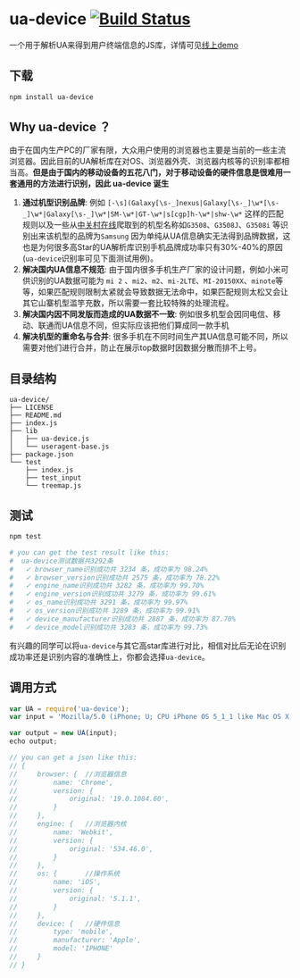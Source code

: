 # ua-device [![Build Status](https://travis-ci.org/fex-team/ua-device.svg?branch=master)](https://travis-ci.org/fex-team/ua-device)
一个用于解析UA来得到用户终端信息的JS库，详情可见[线上demo](http://fex.baidu.com/ua-device/)

## 下载
```bash
npm install ua-device
```

## Why ua-device ？
由于在国内生产PC的厂家有限，大众用户使用的浏览器也主要是当前的一些主流浏览器。因此目前的UA解析库在对OS、浏览器外壳、浏览器内核等的识别率都相当高。**但是由于国内的移动设备的五花八门，对于移动设备的硬件信息是很难用一套通用的方法进行识别，因此 ua-device 诞生**

1. **通过机型识别品牌**: 例如 `[-\s](Galaxy[\s-_]nexus|Galaxy[\s-_]\w*[\s-_]\w*|Galaxy[\s-_]\w*|SM-\w*|GT-\w*|s[cgp]h-\w*|shw-\w*` 这样的匹配规则以及一些从[中关村在线](http://detail.zol.com.cn/cell_phone_index/subcate57_list_1.html)爬取到的机型名称如`G3508`、`G3508J`、`G3508i` 等识别出来该机型的品牌为`Samsung` 因为单纯从UA信息确实无法得到品牌数据，这也是为何很多高Star的UA解析库识别手机品牌成功率只有30%-40%的原因(`ua-device`识别率可见下面测试用例)。
2. **解决国内UA信息不规范**: 由于国内很多手机生产厂家的设计问题，例如小米可供识别的UA数据可能为 `mi 2` 、`mi2`、`m2`、`mi-2LTE`、`MI-20150XX`、`minote`等等，如果匹配规则限制太紧就会导致数据无法命中，如果匹配规则太松又会让其它山寨机型滥竽充数，所以需要一套比较特殊的处理流程。
3. **解决国内因不同发版而造成的UA数据不一致**: 例如很多机型会因同电信、移动、联通而UA信息不同，但实际应该把他们算成同一款手机
4. **解决机型的重命名与合并**: 很多手机在不同时间生产其UA信息可能不同，所以需要对他们进行合并，防止在展示top数据时因数据分散而排不上号。

## 目录结构
```
ua-device/
├── LICENSE
├── README.md
├── index.js
├── lib
│   ├── ua-device.js
│   └── useragent-base.js
├── package.json
└── test
    ├── index.js
    ├── test_input
    └── treemap.js
```

## 测试

```bash
npm test

# you can get the test result like this:
#  ua-device测试数据共3292条
#   ✓ browser_name识别成功共 3234 条，成功率为 98.24%
#   ✓ browser_version识别成功共 2575 条，成功率为 78.22%
#   ✓ engine_name识别成功共 3282 条，成功率为 99.70%
#   ✓ engine_version识别成功共 3279 条，成功率为 99.61%
#   ✓ os_name识别成功共 3291 条，成功率为 99.97%
#   ✓ os_version识别成功共 3289 条，成功率为 99.91%
#   ✓ device_manufacturer识别成功共 2887 条，成功率为 87.70%
#   ✓ device_model识别成功共 3283 条，成功率为 99.73%
```
有兴趣的同学可以将`ua-device`与其它高star库进行对比，相信对比后无论在识别成功率还是识别内容的准确性上，你都会选择`ua-device`。


## 调用方式

```javascript
var UA = require('ua-device');
var input = 'Mozilla/5.0 (iPhone; U; CPU iPhone OS 5_1_1 like Mac OS X; en) AppleWebKit/534.46.0 (KHTML, like Gecko) CriOS/19.0.1084.60 Mobile/9B206 Safari/7534.48.3';

var output = new UA(input);
echo output;

// you can get a json like this:
// {
//     browser: {  //浏览器信息
//         name: 'Chrome',
//         version: {
//             original: '19.0.1084.60',
//         }
//     },
//     engine: {   //浏览器内核
//         name: 'Webkit',
//         version: {
//             original: '534.46.0',
//         }
//     },
//     os: {       //操作系统
//         name: 'iOS',
//         version: {
//             original: '5.1.1',
//         }
//     },
//     device: {   //硬件信息
//         type: 'mobile',
//         manufacturer: 'Apple',
//         model: 'IPHONE'
//     }
// }
```
